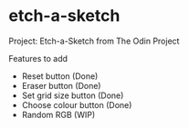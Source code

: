 # etch-a-sketch
Project: Etch-a-Sketch from The Odin Project


Features to add
- Reset button (Done)
- Eraser button (Done)
- Set grid size button (Done)
- Choose colour button (Done)
- Random RGB (WIP)
